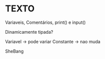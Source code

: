 # TEXTO

Variaveis, Comentários, print() e input()

Dinamicamente tipada?


Variavel -> pode variar
Constante -> nao muda

SheBang
